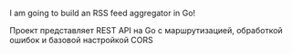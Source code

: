 I am going to build an RSS feed aggregator in Go!

Проект представляет REST API на Go с маршрутизацией, обработкой ошибок и базовой настройкой CORS
